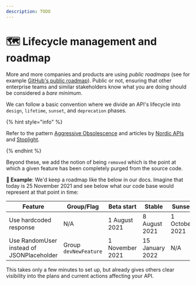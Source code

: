 ```yaml
---
description: TODO
---
```


# 🗺 Lifecycle management and roadmap

More and more companies and products are using _public roadmaps_ (see for example [GitHub's public roadmap](https://github.com/github/roadmap)). Public or not, ensuring that other enterprise teams and similar stakeholders know what you are doing should be considered a _bare minimum_.

We can follow a basic convention where we divide an API's lifecycle into `design`, `lifetime`, `sunset`, and `deprecation` phases.

{% hint style="info" %}

Refer to the pattern [Aggressive Obsolescence](https://microservice-api-patterns.org/patterns/evolution/AggressiveObsolescence.html) and articles by [Nordic APIs](https://nordicapis.com/how-to-smartly-sunset-and-deprecate-apis/) and [Stoplight](https://blog.stoplight.io/deprecating-api-endpoints).

{% endhint %}

Beyond these, we add the notion of being `removed` which is the point at which a given feature has been completely purged from the source code.

**🎯 Example**: We'd keep a roadmap like the below in our docs. Imagine that today is 25 November 2021 and see below what our code base would represent at that point in time:

| **Feature**                               | **Group/Flag**        | **Beta start**  | **Stable**      | **Sunset**     | **Deprecated**   | **Removed**     |
| ----------------------------------------- | --------------------- | --------------- | --------------- | -------------- | ---------------- | --------------- |
| Use hardcoded response                    | N/A                   | 1 August 2021   | 8 August 2021   | 1 October 2021 | 15 November 2021 | 15 January 2022 |
| Use RandomUser instead of JSONPlaceholder | Group `devNewFeature` | 1 November 2021 | 15 January 2022 | N/A            | N/A              | N/A             |

This takes only a few minutes to set up, but already gives others clear visibility into the plans and current actions affecting your API.
